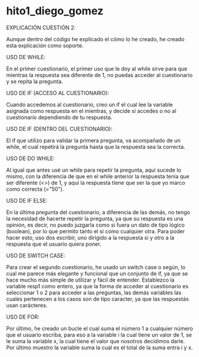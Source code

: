 # hito1_diego_gomez
EXPLICACIÓN CUESTIÓN 2:

Aunque dentro del código he explicado el cómo lo he creado, he creado esta explicación como soporte.

USO DE WHILE:

En el primer cuestionario, el primer uso que le doy al while sirve para que mientras la respuesta sea diferente de 1, no puedas acceder al cuestionario y se repita la pregunta.

USO DE IF (ACCESO AL CUESTIONARIO):

Cuando accedemos al cuestionario, creo un if el cual lee la variable asignada como respuesta en el mientras, y decide si accedes o no al cuestionario dependiendo de tu respuesta.

USO DE IF (DENTRO DEL CUESTIONARIO):

El if que utilizo para validar la primera pregunta, va acompañado de un while, el cual repetirá la pregunta hasta que la respuesta sea la correcta.

USO DE DO WHILE:

Al igual que antes usé un while para repetir la pregunta, aquí sucede lo mismo, con la diferencia de que en el while anterior la respuesta tenía que ser diferente (<>) de 1, y aquí la respuesta tiene que ser la que yo marco como correcta (="50").

USO DE IF ELSE:

En la última pregunta del cuestionario, a diferencia de las demás, no tengo la necesidad de hacerte repetir la pregunta, ya que su respuesta es una opinión, es decir, no puedo juzgarla como si fuera un dato de tipo lógico (boolean), por lo que permito tanto el sí como cualquier otra. Para poder hacer esto, uso dos escribir, uno dirigido a la respuesta si y otro a la respuesta que el usuario quiera poner.

USO DE SWITCH CASE:

Para crear el segundo cuestionario, he usado un switch case o según, lo cual me parece más elegante y funcional que un conjunto de if, ya que se hace mucho más simple de utilizar y fácil de entender. Establezco la variable resp1 como entero, ya que la forma de acceder al cuestionario es seleccionar 1 o 2 para acceder a las preguntas, las demás variables las cuales pertenecen a los casos son de tipo caracter, ya que las respuestás usan carácteres.

USO DE FOR:

Por último, he creado un bucle el cual suma el número 1 a cualquier número que el usuario escriba, para eso a la variable i la cual tiene un valor de 1, se le suma la variable x, la cual tiene el valor que nosotros decidimos darle. Por último muestro la variable suma la cual es el total de la suma entra i y x.

